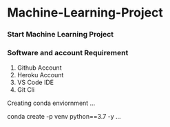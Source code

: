 # Machine-Learning-Project

### Start Machine Learning Project

### Software and account Requirement

1. Github Account
2. Heroku Account
3. VS Code IDE
4. Git Cli


Creating conda enviornment
...

conda create -p venv python==3.7 -y
...
